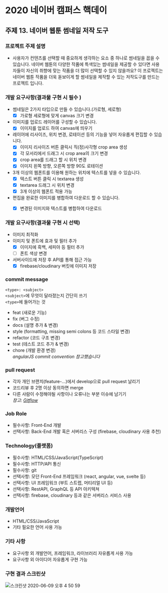 # 2020 네이버 캠퍼스 핵데이

## 주제 13. 네이버 웹툰 썸네일 저작 도구

### 프로젝트 주제 설명
* 사용자가 컨텐츠를 선택할 때 중요하게 생각하는 요소 중 하나로 썸네일을 꼽을 수 있습니다. 네이버 웹툰의 다양한 작품에 특색있는 썸네일을 제공할 수 있다면 사용자들이 자신의 취향에 맞는 작품을 더 많이 선택할 수 있지 않을까요? 이 프로젝트는 네이버 웹툰 작품을 더욱 돋보이게 할 썸네일을 제작할 수 있는 저작도구를 만드는 프로젝트 입니다.

### 개발 요구사항(결과물 구현 시 필수 )   
- 썸네일은 2가지 타입으로 만들 수 있습니다.(가로형, 세로형)   
  - [x] 가로형 세로형에 맞게 canvas 크기 변경   
- 이미지를 업로드 레이어를 구성할 수 있습니다.   
  - [x] 이미지를 업로드 하여 canvas에 띄우기   
- 레이어에 리사이즈, 위치 변경, 로테이션 등의 기능을 넣어 자유롭게 편집할 수 있습니다.   
  - [x] 이미지 리사이즈 버튼 클릭시 직(정)사각형 crop area 생성   
  - [x] 각 모서리에서 드래그 시 crop area의 크기 변경    
  - [x] crop area를 드래그 할 시 위치 변경    
  - [x] 이미지 왼쪽 방향, 오른쪽 방향 90도 로테이션    
- 3개 이상의 웹폰트를 이용해 원하는 위치에 텍스트를 넣을 수 있습니다.
  - [x] 텍스트 버튼 클릭 시 textarea 생성   
  - [x] textarea 드래그 시 위치 변경   
  - [x] 3개 이상의 웹폰트 적용 가능   
- 편집을 완료한 이미지를 병합하여 다운로드 할 수 있습니다.    
  - [x] 변경된 이미지와 텍스트를 병합하여 다운로드   


### 개발 요구사항(결과물 구현 시 선택)   
- 이미지 최적화
- 이미지 및 폰트에 효과 및 필터 추가
  - [x] 이미지에 흑백, 세피아 등 필터 추가    
  - [ ] 폰트 색상 변경   
- 서버사이드에 저장 후 API를 통해 접근 가능
  - [x] firebase/cloudinary 버킷에 이미지 저장

### commit message   
`<type>: <subject>`   
`<subject>`에 무엇이 달라졌는지 간단히 쓰기   
`<type>`에 들어가는 것   
- feat (새로운 기능)   
- fix (버그 수정)   
- docs (설명 추가 & 변경)   
- style (formatting, missing semi colons 등 코드 스타일 변경)   
- refactor (코드 구조 변경)    
- test (테스트 코드 추가 & 변경)   
- chore (개발 환경 변경)     
*angularJS commit convention 참고했습니다*    

### pull request
- 각자 개인 브랜치(feature-...)에서 develop으로 pull request 날리기
- 코드리뷰 후 2명 이상 동의하면 merge    
- 다른 사람이 수정해야될 사항이나 오류나는 부분 이슈에 남기기   
*참고: [Gitflow](https://www.atlassian.com/git/tutorials/comparing-workflows/gitflow-workflow)*

### Job Role
* 필수사항: Front-End 개발
* 선택사항: Back-End 개발 혹은 서버리스 구성 (firebase, cloudinary 사용 추천)

### Technology(플랫폼)
* 필수사항: HTML/CSS/JavaScript(TypeScript)
* 필수사항: HTTP/API 통신
* 필수사항: git
* 선택사항: 모던 Front-End 프레임워크 (react, angular, vue, svelte 등)
* 선택사항: UI 프레임워크 (부트 스트랩, 머티리얼 UI 등)
* 선택사항: RestAPI, GraphQL 등 API 아키텍쳐
* 선택사항: firebase, cloudinary 등과 같은 서버리스 서비스 사용

### 개발언어
* HTML/CSS/JavaScript
* 기타 필요한 언어 사용 가능

### 기타 사항
* 요구사항 외 개발언어, 프레임워크, 라이브러리 자유롭게 사용 가능
* 요구사항 외 아이디어 자유롭게 구현 가능

### 구현 결과 스크린샷

![스크린샷 2020-06-09 오후 4 50 59](https://user-images.githubusercontent.com/30520142/84157083-3ee8ee80-aaa5-11ea-9098-9e7f8b505c9b.png)

